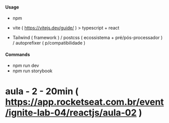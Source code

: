 #### Usage
  - npm

  - vite ( https://vitejs.dev/guide/ ) > typescript + react

  - Tailwind ( framework ) / postcss ( ecossistema + pré/pós-processador ) / autoprefixer ( p/compatibilidade )

#### Commands
  - npm run dev
  - npm run storybook

# aula - 2 - 20min ( https://app.rocketseat.com.br/event/ignite-lab-04/reactjs/aula-02 )
